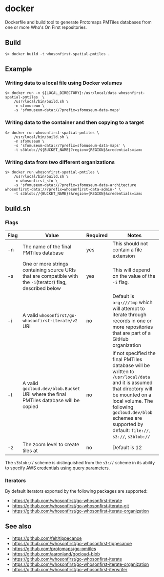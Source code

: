 # docker

Dockerfile and build tool to generate Protomaps PMTiles databases from one or more Who's On First repositories.

## Build

```
$> docker build -t whosonfirst-spatial-pmtiles .
```

## Example

### Writing data to a local file using Docker volumes

```
$> docker run -v ${LOCAL_DIRECTORY}:/usr/local/data whosonfirst-spatial-pmtiles  \   
	/usr/local/bin/build.sh \
	-n sfomuseum \
	-s 'sfomuseum-data://?prefix=sfomuseum-data-maps'
```

### Writing data to the container and then copying to a target

```
$> docker run whosonfirst-spatial-pmtiles \
	/usr/local/bin/build.sh \
	-n sfomuseum \
	-s 'sfomuseum-data://?prefix=sfomuseum-data-maps' \
	-t s3blob://${BUCKET_NAME}?region={REGION}&credentials=iam:
```

### Writing data from two different organizations

```
$> docker run whosonfirst-spatial-pmtiles \
	/usr/local/bin/build.sh \
	-n whosonfirst_sfo \
	-s 'sfomuseum-data://?prefix=sfomuseum-data-architecture whosonfirst-data://?prefix=whosonfirst-data-admin-' \
	-t s3blob://{BUCKET_NAME}?&region={REGION}&credentials=iam:
```

## build.sh

### Flags

| Flag | Value | Required | Notes |
| --- | --- | --- | --- |
| -n | The name of the final PMTiles database | yes | This should not contain a file extension |
| -s | One or more strings containing source URIs that are compatible with the `-i`(terator) flag, described below | yes | This will depend on the value of the `-i` flag. |
| -i | A valid `whosonfirst/go-whosonfirst-iterate/v2` URI | no | Default is `org:///tmp` which will attempt to iterate through records in one or more repositories that are part of a GitHub organization |
| -t | A valid `gocloud.dev/blob.Bucket` URI where the final PMTiles database will be copied | no | If not specified the final PMTiles database will be written to `/usr/local/data` and it is assumed that directory will be mounted on a local volume. The following `gocloud.dev/blob` schemes are supported by default: `file://`, `s3://`, `s3blob://` |
| -z | The zoom level to create tiles at | no | Default is 12 |

The `s3blob://` scheme is distinguished from the `s3://` scheme in its ability to specify [AWS credentials using query parameters](https://github.com/aaronland/gocloud-blob-s3#credentials).

### Iterators

By default iterators exported by the following packages are supported:

* https://github.com/whosonfirst/go-whosonfirst-iterate
* https://github.com/whosonfirst/go-whosonfirst-iterate-git
* https://github.com/whosonfirst/go-whosonfirst-iterate-organization

## See also

* https://github.com/felt/tippecanoe
* https://github.com/whosonfirst/go-whosonfirst-tippecanoe
* https://github.com/protomaps/go-pmtiles
* https://github.com/aaronland/gocloud-blob
* https://github.com/whosonfirst/go-whosonfirst-iterate
* https://github.com/whosonfirst/go-whosonfirst-iterate-organization
* https://github.com/whosonfirst/go-whosonfirst-iterwriter